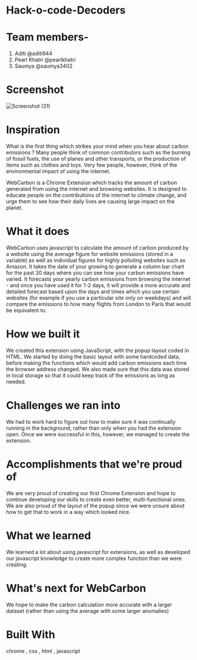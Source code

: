 # Hack-o-code-Decoders

# Team members-
1. Aditi @aditi944
2.  Pearl Khatri @pearlkhatri
3.  Saumya @saumya3402

# Screenshot
![Screenshot (31)](https://user-images.githubusercontent.com/68181276/141764267-bf3831e7-1d78-41ab-a813-ec955580398d.png)
# Inspiration
What is the first thing which strikes your mind when you hear about carbon emissions ? Many people think of common contributors such as the burning of fossil fuels, the use of planes and other transports, or the production of items such as clothes and toys. Very few people, however, think of the environmental impact of using the internet.

WebCarbon is a Chrome Extension which tracks the amount of carbon generated from using the internet and browsing websites. It is designed to educate people on the contributions of the internet to climate change, and urge them to see how their daily lives are causing large impact on the planet.

# What it does
WebCarbon uses javascript to calculate the amount of carbon produced by a website using the average figure for website emissions (stored in a variable) as well as individual figures for highly polluting websites such as Amazon. It takes the date of your growing to generate a column bar chart for the past 30 days where you can see how your carbon emissions have varied. It forecasts your yearly carbon emissions from browsing the internet - and once you have used it for 1-2 days, it will provide a more accurate and detailed forecast based upon the days and times which you use certain websites (for example if you use a particular site only on weekdays) and will compare the emissions to how many flights from London to Paris that would be equivalent to.

# How we built it
We created this extension using JavaScript, with the popup layout coded in HTML. We started by doing the basic layout with some hardcoded data, before making the functions which would add carbon emissions each time the browser address changed. We also made sure that this data was stored in local storage so that it could keep track of the emissions as long as needed.

# Challenges we ran into
We had to work hard to figure out how to make sure it was continually running in the background, rather than only when you had the extension open. Once we were successful in this, however, we managed to create the extension.

# Accomplishments that we're proud of
We are very proud of creating our first Chrome Extension and hope to continue developing our skills to create even better, multi-functional ones. We are also proud of the layout of the popup since we were unsure about how to get that to work in a way which looked nice.

# What we learned
We learned a lot about using javascript for extensions, as well as developed our javascript knowledge to create more complex function than we were creating.

# What's next for WebCarbon
We hope to make the carbon calculation more accurate with a larger dataset (rather than using the average with some larger anomalies)

# Built With
 chrome , css , 
  html , 
  javascript

